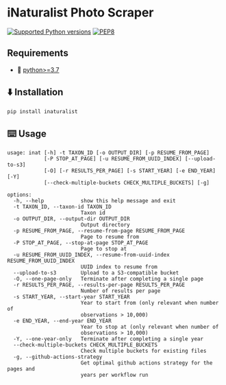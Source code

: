 # iNaturalist Photo Scraper

[![Supported Python versions](https://img.shields.io/badge/Python-%3E=3.7-blue.svg)](https://www.python.org/downloads/) [![PEP8](https://img.shields.io/badge/Code%20style-PEP%208-orange.svg)](https://www.python.org/dev/peps/pep-0008/) 


## Requirements
- 🐍 [python>=3.7](https://www.python.org/downloads/)


## ⬇️ Installation

```sh
pip install inaturalist
```

## ⌨️ Usage

```
usage: inat [-h] -t TAXON_ID [-o OUTPUT_DIR] [-p RESUME_FROM_PAGE]
            [-P STOP_AT_PAGE] [-u RESUME_FROM_UUID_INDEX] [--upload-to-s3]
            [-O] [-r RESULTS_PER_PAGE] [-s START_YEAR] [-e END_YEAR] [-Y]
            [--check-multiple-buckets CHECK_MULTIPLE_BUCKETS] [-g]

options:
  -h, --help            show this help message and exit
  -t TAXON_ID, --taxon-id TAXON_ID
                        Taxon id
  -o OUTPUT_DIR, --output-dir OUTPUT_DIR
                        Output directory
  -p RESUME_FROM_PAGE, --resume-from-page RESUME_FROM_PAGE
                        Page to resume from
  -P STOP_AT_PAGE, --stop-at-page STOP_AT_PAGE
                        Page to stop at
  -u RESUME_FROM_UUID_INDEX, --resume-from-uuid-index RESUME_FROM_UUID_INDEX
                        UUID index to resume from
  --upload-to-s3        Upload to a S3-compatible bucket
  -O, --one-page-only   Terminate after completing a single page
  -r RESULTS_PER_PAGE, --results-per-page RESULTS_PER_PAGE
                        Number of results per page
  -s START_YEAR, --start-year START_YEAR
                        Year to start from (only relevant when number of
                        observations > 10,000)
  -e END_YEAR, --end-year END_YEAR
                        Year to stop at (only relevant when number of
                        observations > 10,000)
  -Y, --one-year-only   Terminate after completing a single year
  --check-multiple-buckets CHECK_MULTIPLE_BUCKETS
                        Check multiple buckets for existing files
  -g, --github-actions-strategy
                        Get optimal github actions strategy for the pages and
                        years per workflow run
```
